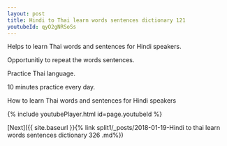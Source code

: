 ```yaml
---
layout: post
title: Hindi to Thai learn words sentences dictionary 121 
youtubeId: qyO2gNRSoSs
---
```

 
 
Helps to learn Thai words and sentences for Hindi speakers.

Opportunitiy to repeat the words sentences. 

Practice Thai language. 
 
10 minutes practice every day. 
 
How to learn Thai words and sentences for Hindi speakers 
 
{% include youtubePlayer.html id=page.youtubeId %}
 
 
[Next]({{ site.baseurl }}{% link  split1/_posts/2018-01-19-Hindi to thai learn words sentences dictionary 326 .md%})
 
